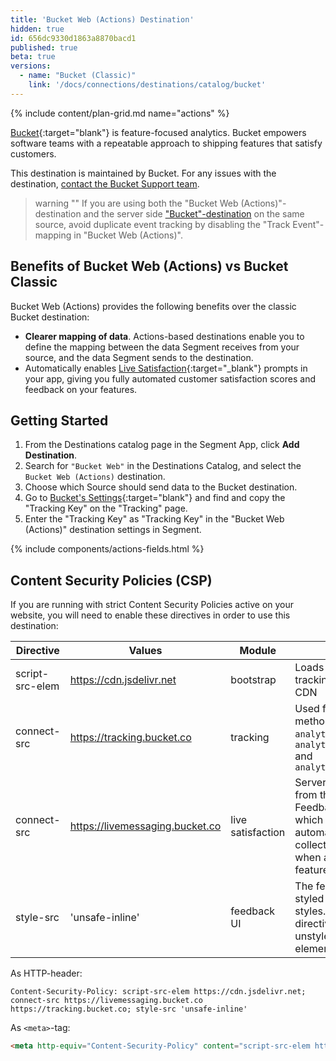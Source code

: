 ```yaml
---
title: 'Bucket Web (Actions) Destination'
hidden: true
id: 656dc9330d1863a8870bacd1
published: true
beta: true
versions:
  - name: "Bucket (Classic)"
    link: '/docs/connections/destinations/catalog/bucket'
---
```


{% include content/plan-grid.md name="actions" %}

[Bucket](https://bucket.co/?utm_source=segmentio&utm_medium=docs&utm_campaign=partners){:target="blank"} is feature-focused analytics. Bucket empowers software teams with a repeatable approach to shipping features that satisfy customers.

This destination is maintained by Bucket. For any issues with the destination, [contact the Bucket Support team](mailto:support@bucket.co).


> warning ""
> If you are using both the "Bucket Web (Actions)"-destination and the server side ["Bucket"-destination](/docs/connections/destinations/catalog/bucket/) on the same source, avoid duplicate event tracking by disabling the "Track Event"-mapping in "Bucket Web (Actions)".


## Benefits of Bucket Web (Actions) vs Bucket Classic

Bucket Web (Actions) provides the following benefits over the classic Bucket destination:

- **Clearer mapping of data**. Actions-based destinations enable you to define the mapping between the data Segment receives from your source, and the data Segment sends to the destination.
- Automatically enables [Live Satisfaction](https://bucket.co/live-satisfaction){:target="_blank"} prompts in your app, giving you fully automated customer satisfaction scores and feedback on your features.


## Getting Started

1. From the Destinations catalog page in the Segment App, click **Add Destination**.
2. Search for `"Bucket Web"` in the Destinations Catalog, and select the `Bucket Web (Actions)` destination.
3. Choose which Source should send data to the Bucket destination.
4. Go to [Bucket's Settings](https://app.bucket.co){:target="blank"} and find and copy the "Tracking Key" on the "Tracking" page.
5. Enter the "Tracking Key" as "Tracking Key" in the "Bucket Web (Actions)" destination settings in Segment.

{% include components/actions-fields.html %}

## Content Security Policies (CSP)

If you are running with strict Content Security Policies active on your website, you will need to enable these directives in order to use this destination:

| Directive       | Values                          | Module            | Reason                                                                                                                                   |
| --------------- | ------------------------------- | ----------------- | ---------------------------------------------------------------------------------------------------------------------------------------- |
| script-src-elem | https://cdn.jsdelivr.net        | bootstrap         | Loads the Bucket tracking SDK from a CDN                                                                                                 |
| connect-src     | https://tracking.bucket.co      | tracking          | Used for all tracking methods: `analytics.identify()`, `analytics.group()` and `analytics.track()`                                       |
| connect-src     | https://livemessaging.bucket.co | live satisfaction | Server sent events from the Bucket Live Feedback service, which allows for automatically collecting feedback when a user used a feature. |
| style-src       | 'unsafe-inline'                 | feedback UI       | The feedback UI is styled with inline styles. Not having this directive results unstyled HTML elements.                                  |

As HTTP-header:

```http
Content-Security-Policy: script-src-elem https://cdn.jsdelivr.net; connect-src https://livemessaging.bucket.co https://tracking.bucket.co; style-src 'unsafe-inline'
```

As `<meta>`-tag:

```html
<meta http-equiv="Content-Security-Policy" content="script-src-elem https://cdn.jsdelivr.net; connect-src https://livemessaging.bucket.co https://tracking.bucket.co; style-src 'unsafe-inline'">
```
